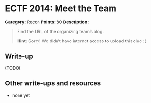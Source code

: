# ECTF 2014: Meet the Team

**Category:** Recon
**Points:** 80
**Description:**

> Find the URL of the organizing team’s blog.
>
> **Hint:** Sorry! We didn’t have internet access to upload this clue :(

## Write-up

(TODO)

## Other write-ups and resources

* none yet
